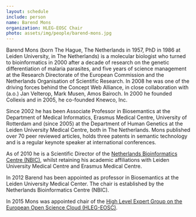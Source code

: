 ```yaml
---
layout: schedule
include: person
name: Barend Mons
organization: HLEG-EOSC Chair
photo: assets/img/people/barend-mons.jpg
---
```


Barend Mons (born The Hague, The Netherlands in 1957, PhD in 1986 at Leiden University, in The Netherlands) is a molecular biologist who turned to bioinformatics in 2000 after a decade of research on the genetic differentiation of malaria parasites, and five years of science management at the Research Directorate of the European Commission and the Netherlands Organisation of Scientific Research. In 2008 he was one of the driving forces behind the Concept Web Alliance, in close collaboration with (a.o.) Jan Velterop, Mark Musen, Amos Bairoch. In 2000 he founded Collexis and in 2005, he co-founded Knewco, Inc.

Since 2002 he has been Associate Professor in Biosemantics at the Department of Medical Informatics, Erasmus Medical Centre, University of Rotterdam and (since 2005) at the Department of Human Genetics at the Leiden University Medical Centre, both in The Netherlands. Mons published over 70 peer reviewed articles, holds three patents in semantic technology and is a regular keynote speaker at international conferences.

As of 2010 he is a Scientific Director of the [Netherlands Bioinformatics Centre (NBIC)](https://www.nbic.nl/), whilst retaining his academic affiliations with Leiden University Medical Centre and Erasmus Medical Centre. 

In 2012 Barend has been appointed as professor in Biosemantics at the Leiden University Medical Center. The chair is established by the Netherlands Bioinformatics Centre (NBIC).

In 2015 Mons was appointed chair of the [High Level Expert Group on the European Open Science Cloud (HLEG-EOSC)](http://ec.europa.eu/research/openscience/index.cfm?pg=open-science-cloud-hleg).
